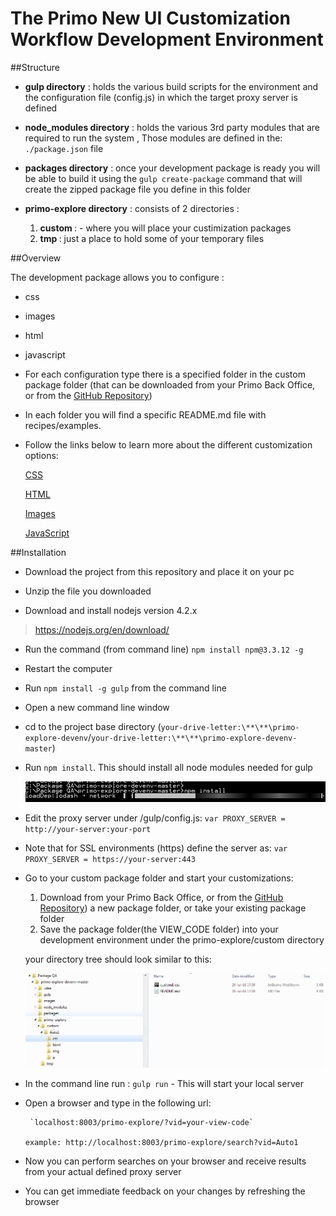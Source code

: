 


# The Primo New UI Customization Workflow Development Environment


##Structure

- <b>gulp directory</b> : holds the various build scripts for the environment and the configuration file (config.js) in which the target proxy server is defined

- <b>node_modules directory</b> : holds the various 3rd party modules that are required to run the system , Those modules are defined in the:
`./package.json` file

- <b>packages directory</b> : once your development package is ready you will be able to build it using the `gulp create-package` command that will create the zipped package file you define in this folder

- <b>primo-explore directory</b> : consists of 2 directories :
   1. <b> custom </b> : - where you will place your custimization packages
   2. <b> tmp </b> : just a place to hold some of your temporary files

##Overview

The development package allows you to configure :

- css

- images

- html

- javascript


- For each configuration type there is a specified folder in the custom package folder (that can be downloaded from your Primo Back Office, or from the [GitHub Repository](https://github.com/ExLibrisGroup/primo-explore-package "primo-explore-package repository"))
- In each folder you will find a specific README.md file with recipes/examples.

- Follow the links below to learn more about the different customization options:

    [CSS](https://github.com/ExLibrisGroup/primo-explore-package/tree/master/VIEW_CODE/css "css documentation")

    [HTML](https://github.com/ExLibrisGroup/primo-explore-package/tree/master/VIEW_CODE/html "html documentation")

    [Images](https://github.com/ExLibrisGroup/primo-explore-package/tree/master/VIEW_CODE/img "images documentation")

    [JavaScript](https://github.com/ExLibrisGroup/primo-explore-package/tree/master/VIEW_CODE/js "javascript documentation")


##Installation

-  Download the project from this repository and place it on your pc

-  Unzip the file you downloaded

-  Download and install nodejs version 4.2.x

> https://nodejs.org/en/download/


-  Run the command (from command line) `npm install npm@3.3.12 -g`

-  Restart the computer

-  Run `npm install -g gulp` from the command line

-  Open a new command line window

-  cd to the project base directory (`your-drive-letter:\**\**\primo-explore-devenv`/`your-drive-letter:\**\**\primo-explore-devenv-master`)

-  Run `npm install`. This should install all node modules needed for gulp

    ![npm install image](./help_files/npmInstall.png "Running npm install")

-  Edit the proxy server under /gulp/config.js: `var PROXY_SERVER = http://your-server:your-port`
-  Note that for SSL environments (https) define the server as: `var PROXY_SERVER = https://your-server:443`
-  Go to your custom package folder and start your customizations:
    1.  Download from your Primo Back Office, or from the [GitHub Repository](https://github.com/ExLibrisGroup/primo-explore-package "primo-explore-package repository")) a new package folder, or take your existing package folder
    2.  Save the package folder(the VIEW_CODE folder) into your development environment under the primo-explore/custom directory

    your directory tree should look similar to this:

    ![Directory tree image](./help_files/direcoryTree.png "Directory tree")

-  In the command line run : `gulp run` - This will start your local server
-  Open a browser and type in the following url:

        `localhost:8003/primo-explore/?vid=your-view-code`

       example: http://localhost:8003/primo-explore/search?vid=Auto1

-  Now you can perform searches on your browser and receive results from your actual defined proxy server

-  You can get immediate feedback on your changes by refreshing the browser

